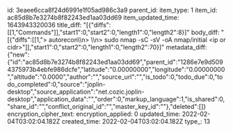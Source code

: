 id: 3eaee6cca8f24d6991e1f05ad986c3a9
parent_id: 
item_type: 1
item_id: ac85d8b7e3274b8f82243ed1aa03dd69
item_updated_time: 1643943320036
title_diff: "[{\"diffs\":[[1,\"Commands\"]],\"start1\":0,\"start2\":0,\"length1\":0,\"length2\":8}]"
body_diff: "[{\"diffs\":[[1,\"> autorecon\\\n> \\\n> sudo nmap -sC -sV -oA nmap/initial &lt;ip or cidr&gt;\"]],\"start1\":0,\"start2\":0,\"length1\":0,\"length2\":70}]"
metadata_diff: {"new":{"id":"ac85d8b7e3274b8f82243ed1aa03dd69","parent_id":"1286e7e9d5094375973b4ebfe986dcfe","latitude":"0.00000000","longitude":"0.00000000","altitude":"0.0000","author":"","source_url":"","is_todo":0,"todo_due":0,"todo_completed":0,"source":"joplin-desktop","source_application":"net.cozic.joplin-desktop","application_data":"","order":0,"markup_language":1,"is_shared":0,"share_id":"","conflict_original_id":"","master_key_id":""},"deleted":[]}
encryption_cipher_text: 
encryption_applied: 0
updated_time: 2022-02-04T03:02:04.182Z
created_time: 2022-02-04T03:02:04.182Z
type_: 13